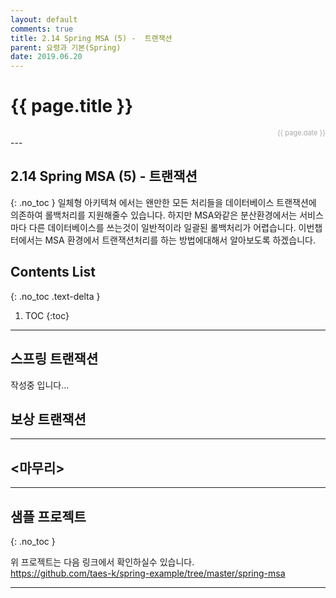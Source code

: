 ```yaml
---
layout: default
comments: true
title: 2.14 Spring MSA (5) -  트랜잭션
parent: 요령과 기본(Spring)
date: 2019.06.20
---
```


<h1>{{ page.title }}</h1>  
<div style="text-align:right; font-size:11px; color:#aaa">{{ page.date }} </div>
---

## 2.14 Spring MSA (5) -  트랜잭션
{: .no_toc }
일체형 아키텍쳐 에서는 왠만한 모든 처리들을 데이터베이스 트랜잭션에 의존하여 롤백처리를 지원해줄수 있습니다. 하지만 MSA와같은 분산환경에서는 서비스마다 다른 데이터베이스를 쓰는것이 일반적이라 일괄된 롤백처리가 어렵습니다. 이번챕터에서는 MSA 환경에서 트랜잭션처리를 하는 방법에대해서 알아보도록 하겠습니다.  

## Contents List
{: .no_toc .text-delta }

1. TOC
{:toc}

---
## 스프링 트랜잭션 

작성중 입니다...

## 보상 트랜잭션




---

## <마무리>



---

## 샘플 프로젝트 
{: .no_toc }

위 프로젝트는 다음 링크에서 확인하실수 있습니다.  
<https://github.com/taes-k/spring-example/tree/master/spring-msa>


---
